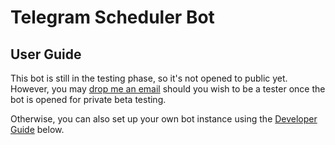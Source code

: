 # Telegram Scheduler Bot

## User Guide
This bot is still in the testing phase, so it's not opened to public yet. However, you may [drop me an email](mailto:ting.szeying@gmail.com) should you wish to be a tester once the bot is opened for private beta testing.

Otherwise, you can also set up your own bot instance using the [Developer Guide](#developer-guide) below. 
